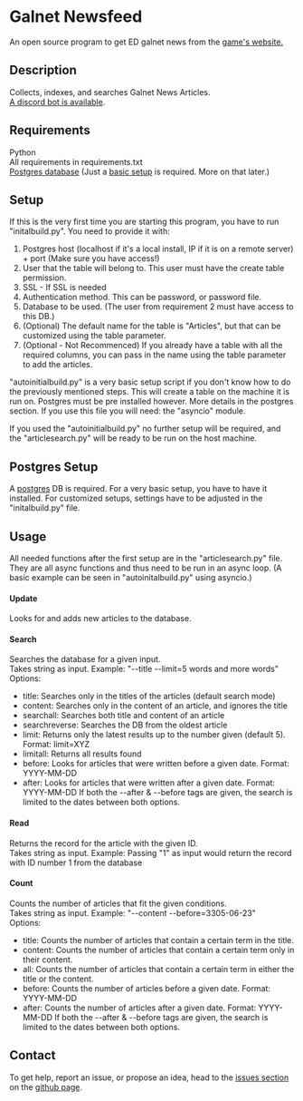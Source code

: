 # Galnet Newsfeed
An open source program to get ED galnet news from the [game's website.](https://community.elitedangerous.com/)
 
## Description
Collects, indexes, and searches Galnet News Articles.\
[A discord bot is available](https://discordapp.com/api/oauth2/authorize?client_id=624620325090361354&permissions=379968&scope=bot).

## Requirements
Python\
All requirements in requirements.txt\
[Postgres database](https://www.postgresql.org/) (Just a [basic setup](#postgres-setup) is required. More on that later.)

## Setup
If this is the very first time you are starting this program, you have to run "initalbuild.py". You need to provide it with:
1. Postgres host (localhost if it's a local install, IP if it is on a remote server) + port (Make sure you have access!)
2. User that the table will belong to. This user must have the create table permission.
3. SSL - If SSL is needed
4. Authentication method. This can be password, or password file.
5. Database to be used. (The user from requirement 2 must have access to this DB.)
6. (Optional) The default name for the table is "Articles", but that can be customized using the table parameter.
7. (Optional - Not Recommenced) If you already have a table with all the required columns, you can pass in the name using the table parameter to add the articles. 


"autoinitialbuild.py" is a very basic setup script if you don't know how to do the previously mentioned steps. This will create a table on the machine it is run on. Postgres must be pre installed however. More details in the postgres section. If you use this file you will need: the "asyncio" module.

If you used the "autoinitialbuild.py" no further setup will be required, and the "articlesearch.py" will be ready to be run on the host machine.

## Postgres Setup
A [postgres](https://www.postgresql.org/) DB is required. For a very basic setup, you have to have it installed. For customized setups, settings have to be adjusted in the "initalbuild.py" file. 

## Usage
All needed functions after the first setup are in the "articlesearch.py" file. They are all async functions and thus need to be run in an async loop. (A basic example can be seen in "autoinitalbuild.py" using asyncio.)

#### Update
Looks for and adds new articles to the database.

#### Search
Searches the database for a given input.\
Takes string as input. Example: "--title --limit=5 words and more words"\
Options:
- title: Searches only in the titles of the articles (default search mode)
- content: Searches only in the content of an article, and ignores the title
- searchall: Searches both title and content of an article
- searchreverse: Searches the DB from the oldest article
- limit: Returns only the latest results up to the number given (default 5). Format: limit=XYZ
- limitall: Returns all results found
- before: Looks for articles that were written before a given date. Format: YYYY-MM-DD
- after: Looks for articles that were written after a given date. Format: YYYY-MM-DD
If both the --after & --before tags are given, the search is limited to the dates between both options.

#### Read
Returns the record for the article with the given ID.\
Takes string as input. Example: Passing "1" as input would return the record with ID number 1 from the database

#### Count
Counts the number of articles that fit the given conditions.\
Takes string as input. Example: "--content --before=3305-06-23"\
Options:
- title: Counts the number of articles that contain a certain term in the title.
- content: Counts the number of articles that contain a certain term only in their content.
- all: Counts the number of articles that contain a certain term in either the title or the content.
- before: Counts the number of articles before a given date. Format: YYYY-MM-DD
- after: Counts the number of articles after a given date. Format: YYYY-MM-DD
If both the --after & --before tags are given, the search is limited to the dates between both options.

## Contact
To get help, report an issue, or propose an idea, head to the [issues section](https://github.com/Scaleios/Galnet-Newsfeed/issues) on the [github page](https://github.com/Scaleios/Galnet-Newsfeed/).
